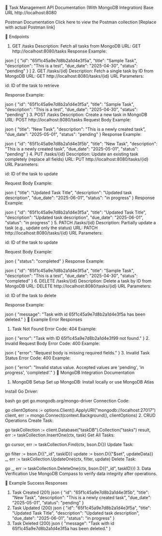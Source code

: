 📝 Task Management API Documentation (With MongoDB Integration)
Base URL
http://localhost:8080

Postman Documentation
Click here to view the Postman collection [Replace with actual Postman link]

📌 Endpoints

1. GET /tasks
   Description: Fetch all tasks from MongoDB
   URL: GET http://localhost:8080/tasks
   Response Example:

json
[
{
"id": "65f1c45a9e7d8b2a1d4e3f5a",
"title": "Sample Task",
"description": "This is a test",
"due_date": "2025-04-30",
"status": "pending"
}
] 2. GET /tasks/{id}
Description: Fetch a single task by ID from MongoDB
URL: GET http://localhost:8080/tasks/{id}
URL Parameters:

id: ID of the task to retrieve

Response Example:

json
{
"id": "65f1c45a9e7d8b2a1d4e3f5a",
"title": "Sample Task",
"description": "This is a test",
"due_date": "2025-04-30",
"status": "pending"
} 3. POST /tasks
Description: Create a new task in MongoDB
URL: POST http://localhost:8080/tasks
Request Body Example:

json
{
"title": "New Task",
"description": "This is a newly created task",
"due_date": "2025-05-01",
"status": "pending"
}
Response Example:

json
{
"id": "65f1c45a9e7d8b2a1d4e3f5b",
"title": "New Task",
"description": "This is a newly created task",
"due_date": "2025-05-01",
"status": "pending"
} 4. PUT /tasks/{id}
Description: Update an existing task completely (replace all fields)
URL: PUT http://localhost:8080/tasks/{id}
URL Parameters:

id: ID of the task to update

Request Body Example:

json
{
"title": "Updated Task Title",
"description": "Updated task description",
"due_date": "2025-06-01",
"status": "in progress"
}
Response Example:

json
{
"id": "65f1c45a9e7d8b2a1d4e3f5a",
"title": "Updated Task Title",
"description": "Updated task description",
"due_date": "2025-06-01",
"status": "in progress"
} 5. PATCH /tasks/{id}
Description: Partially update a task (e.g., update only the status)
URL: PATCH http://localhost:8080/tasks/{id}
URL Parameters:

id: ID of the task to update

Request Body Example:

json
{
"status": "completed"
}
Response Example:

json
{
"id": "65f1c45a9e7d8b2a1d4e3f5a",
"title": "Sample Task",
"description": "This is a test",
"due_date": "2025-04-30",
"status": "completed"
} 6. DELETE /tasks/{id}
Description: Delete a task by ID from MongoDB
URL: DELETE http://localhost:8080/tasks/{id}
URL Parameters:

id: ID of the task to delete

Response Example:

json
{
"message": "Task with id 65f1c45a9e7d8b2a1d4e3f5a has been deleted."
}
📌 Example Error Responses

1. Task Not Found
   Error Code: 404
   Example:

json
{
"error": "Task with ID 65f1c45a9e7d8b2a1d4e3f99 not found."
} 2. Invalid Request Body
Error Code: 400
Example:

json
{
"error": "Request body is missing required fields."
} 3. Invalid Task Status
Error Code: 400
Example:

json
{
"error": "Invalid status value. Accepted values are 'pending', 'in progress', 'completed'."
}
📌 MongoDB Integration Documentation

1. MongoDB Setup
   Set up MongoDB: Install locally or use MongoDB Atlas

Install Go Driver:

bash
go get go.mongodb.org/mongo-driver
Connection Code:

go
clientOptions := options.Client().ApplyURI("mongodb://localhost:27017")
client, err := mongo.Connect(context.Background(), clientOptions) 2. CRUD Operations
Create Task:

go
taskCollection := client.Database("taskDB").Collection("tasks")
result, err := taskCollection.InsertOne(ctx, task)
Get All Tasks:

go
cursor, err := taskCollection.Find(ctx, bson.D{})
Update Task:

go
filter := bson.D{{"_id", taskID}}
update := bson.D{{"$set", updateData}}
\_, err := taskCollection.UpdateOne(ctx, filter, update)
Delete Task:

go
\_, err := taskCollection.DeleteOne(ctx, bson.D{{"_id", taskID}}) 3. Data Verification
Use MongoDB Compass to verify data integrity after operations.

📌 Example Success Responses

1. Task Created (201)
   json
   {
   "id": "65f1c45a9e7d8b2a1d4e3f5b",
   "title": "New Task",
   "description": "This is a newly created task",
   "due_date": "2025-05-01",
   "status": "pending"
   }
2. Task Updated (200)
   json
   {
   "id": "65f1c45a9e7d8b2a1d4e3f5a",
   "title": "Updated Task Title",
   "description": "Updated task description",
   "due_date": "2025-06-01",
   "status": "in progress"
   }
3. Task Deleted (200)
   json
   {
   "message": "Task with id 65f1c45a9e7d8b2a1d4e3f5a has been deleted."
   }
